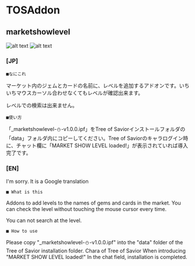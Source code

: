 # TOSAddon

marketshowlevel
--
![alt text](http://i.imgur.com/YC1b3hX.jpg "Gem Screenshot")
![alt text](http://i.imgur.com/u0egdkB.jpg "Card Screenshot")

### [JP]

	■なにこれ

マーケット内のジェムとカードの名前に、レベルを追加するアドオンです。いちいちマウスカーソル合わせなくてもレベルが確認出来ます。

レベルでの検索は出来ません。

	■使い方

「_marketshowlevel-⛄-v1.0.0.ipf」をTree of Saviorインストールフォルダの「data」フォルダ内にコピーしてください。Tree of Saviorのキャラログイン時に、チャット欄に「MARKET SHOW LEVEL loaded!」が表示されていれば導入完了です。


### [EN]

I'm sorry. It is a Google translation

	■ What is this

Addons to add levels to the names of gems and cards in the market. You can check the level without touching the mouse cursor every time.

You can not search at the level.

	■ How to use

Please copy "_marketshowlevel-⛄-v1.0.0.ipf" into the "data" folder of the Tree of Savior installation folder. Chara of Tree of Savior When introducing "MARKET SHOW LEVEL loaded!" In the chat field, installation is completed.

